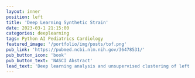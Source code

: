 ```yaml
---
layout: inner
position: left
title: 'Deep Learning Synthetic Strain'
date: 2023-03-1 21:15:00
categories: deeplearning
tags: Python AI Pediatrics Cardiology
featured_image: '/portfolio/img/posts/tof.png'
pub_link: 'https://pubmed.ncbi.nlm.nih.gov/36478531/'
pub_button_icon: 'book'
pub_button_text: 'NASCI Abstract'
lead_text: 'Deep learning analysis and unsupervised clustering of left ventricular mechanics in tetralogy of Fallot.'
---
```

